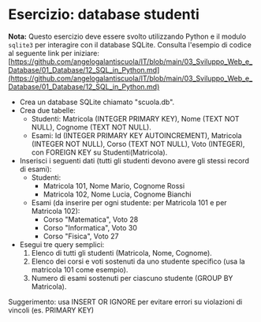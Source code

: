 # Esercizio: database studenti

**Nota:** Questo esercizio deve essere svolto utilizzando Python e il modulo `sqlite3` per interagire con il database SQLite. Consulta l'esempio di codice al seguente link per iniziare: [https://github.com/angelogalantiscuola/IT/blob/main/03_Sviluppo_Web_e_Database/01_Database/12_SQL_in_Python.md](https://github.com/angelogalantiscuola/IT/blob/main/03_Sviluppo_Web_e_Database/01_Database/12_SQL_in_Python.md)

- Crea un database SQLite chiamato "scuola.db".
- Crea due tabelle:
  - Studenti: Matricola (INTEGER PRIMARY KEY), Nome (TEXT NOT NULL), Cognome (TEXT NOT NULL).
  - Esami: Id (INTEGER PRIMARY KEY AUTOINCREMENT), Matricola (INTEGER NOT NULL), Corso (TEXT NOT NULL), Voto (INTEGER), con FOREIGN KEY su Studenti(Matricola).
- Inserisci i seguenti dati (tutti gli studenti devono avere gli stessi record di esami):
  - Studenti:
    - Matricola 101, Nome Mario, Cognome Rossi
    - Matricola 102, Nome Lucia, Cognome Bianchi
  - Esami (da inserire per ogni studente: per Matricola 101 e per Matricola 102):
    - Corso "Matematica", Voto 28
    - Corso "Informatica", Voto 30
    - Corso "Fisica", Voto 27
- Esegui tre query semplici:
  1. Elenco di tutti gli studenti (Matricola, Nome, Cognome).
  2. Elenco dei corsi e voti sostenuti da uno studente specifico (usa la matricola 101 come esempio).
  3. Numero di esami sostenuti per ciascuno studente (GROUP BY Matricola).

Suggerimento: usa INSERT OR IGNORE per evitare errori su violazioni di vincoli (es. PRIMARY KEY)